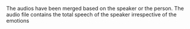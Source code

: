 The audios have been merged based on the speaker or the person.
The audio file contains the total speech of the speaker irrespective of the emotions
